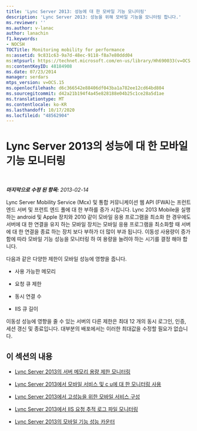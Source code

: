 ```yaml
---
title: 'Lync Server 2013: 성능에 대 한 모바일 기능 모니터링'
description: 'Lync Server 2013: 성능을 위해 모바일 기능을 모니터링 합니다.'
ms.reviewer: ''
ms.author: v-lanac
author: lanachin
f1.keywords:
- NOCSH
TOCTitle: Monitoring mobility for performance
ms:assetid: 9c831c63-9a7d-48ec-9118-f8a7e80ddd04
ms:mtpsurl: https://technet.microsoft.com/en-us/library/Hh690033(v=OCS.15)
ms:contentKeyID: 48184908
ms.date: 07/23/2014
manager: serdars
mtps_version: v=OCS.15
ms.openlocfilehash: d6c366542e88406df043ba1a782ee12cd64bd804
ms.sourcegitcommit: d42a21b194f4a45e828188e04b25c1ce28a5d1ae
ms.translationtype: MT
ms.contentlocale: ko-KR
ms.lasthandoff: 10/17/2020
ms.locfileid: "48562904"
---
```

# <a name="monitoring-mobility-for-performance-in-lync-server-2013"></a>Lync Server 2013의 성능에 대 한 모바일 기능 모니터링

<div data-xmlns="http://www.w3.org/1999/xhtml">

<div class="topic" data-xmlns="http://www.w3.org/1999/xhtml" data-msxsl="urn:schemas-microsoft-com:xslt" data-cs="https://msdn.microsoft.com/">

<div data-asp="https://msdn2.microsoft.com/asp">



</div>

<div id="mainSection">

<div id="mainBody">

<span> </span>

_**마지막으로 수정 된 항목:** 2013-02-14_

Lync Server Mobility Service (Mcx) 및 통합 커뮤니케이션 웹 API (FWA)는 프런트 엔드 서버 및 프런트 엔드 풀에 대 한 부하를 증가 시킵니다. Lync 2013 Mobile을 실행 하는 android 및 Apple 장치와 2010 같이 모바일 응용 프로그램을 최소화 한 경우에도 서버에 대 한 연결을 유지 하는 모바일 장치는 모바일 응용 프로그램을 최소화할 때 서버에 대 한 연결을 종료 하는 장치 보다 부하가 더 많이 부과 됩니다. 이동성 사용량이 증가 함에 따라 모바일 기능 성능을 모니터링 하 여 용량을 늘려야 하는 시기를 결정 해야 합니다.

다음과 같은 다양한 제한이 모바일 성능에 영향을 줍니다.

  - 사용 가능한 메모리

  - 요청 큐 제한

  - 동시 연결 수

  - IIS 큐 길이

이동성 성능에 영향을 줄 수 있는 서버의 다른 제한은 최대 12 개의 동시 로그인, 인증, 세션 갱신 및 종료입니다. 대부분의 배포에서는 이러한 최대값을 수정할 필요가 없습니다.

<div>

## <a name="in-this-section"></a>이 섹션의 내용

  - [Lync Server 2013의 서버 메모리 용량 제한 모니터링](lync-server-2013-monitoring-for-server-memory-capacity-limits.md)

  - [Lync Server 2013에서 모바일 서비스 및 c u에 대 한 모니터링 사용](lync-server-2013-monitoring-mobility-service-and-ucwa-usage.md)

  - [Lync Server 2013에서 고성능을 위한 모바일 서비스 구성](lync-server-2013-configuring-mobility-service-for-high-performance.md)

  - [Lync Server 2013에서 IIS 요청 추적 로그 파일 모니터링](lync-server-2013-monitoring-iis-request-tracing-log-files.md)

  - [Lync Server 2013의 모바일 기능 성능 카운터](lync-server-2013-mobility-performance-counters.md)

</div>

</div>

<span> </span>

</div>

</div>

</div>


